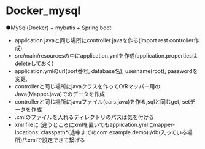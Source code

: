 # Docker_mysql
●MySql(Docker) + mybatis + Spring boot
- application.javaと同じ場所にcontroller.javaを作る(import rest controller作成) 
- src/main/resourcesの中にapplication.ymlを作成(application.propertiesはdeleteしておく)
- application.ymlのurl(port番号, database名), username(root), passwordを変更, 
- controllerと同じ場所にjavaクラスを作ってO/Rマッパー用のJava(Mapper.java)でのデータを作成 
- controllerと同じ場所にjavaファイル(cars.java)を作る,sqlと同じget, setデータを作成
- .xmlのファイルを入れるディレクトリのパスは気を付ける
- xml fileに
(違うところにxmlを置いてもapplication.ymlにmapper-locations: classpath*(途中までのcom.example.demo):/db(入っている場所)/*.xmlで設定できて繋げる
